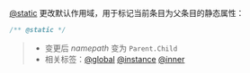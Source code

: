 [@static](http://usejsdoc.org/tags-static.html) 更改默认作用域，用于标记当前条目为父条目的静态属性：

```js
/** @static */
```

> - 变更后 _namepath_ 变为 `Parent.Child`
> - 相关标签：[@global](http://usejsdoc.org/tags-global.html) [@instance](http://usejsdoc.org/tags-instance.html) [@inner](http://usejsdoc.org/tags-inner.html)
